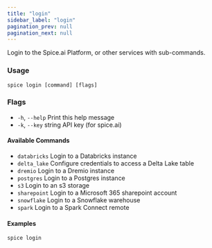 ```yaml
---
title: "login"
sidebar_label: "login"
pagination_prev: null
pagination_next: null
---
```


Login to the Spice.ai Platform, or other services with sub-commands.

### Usage

```shell
spice login [command] [flags]
```

### Flags

- `-h`, `--help`         Print this help message
- `-k`, `--key` string   API key (for spice.ai)

#### Available Commands
- `databricks`  Login to a Databricks instance
- `delta_lake`  Configure credentials to access a Delta Lake table
- `dremio`      Login to a Dremio instance
- `postgres`    Login to a Postgres instance
- `s3`          Login to an s3 storage
- `sharepoint`  Login to a Microsoft 365 sharepoint account
- `snowflake`   Login to a Snowflake warehouse
- `spark`       Login to a Spark Connect remote

#### Examples

```shell
spice login
```
